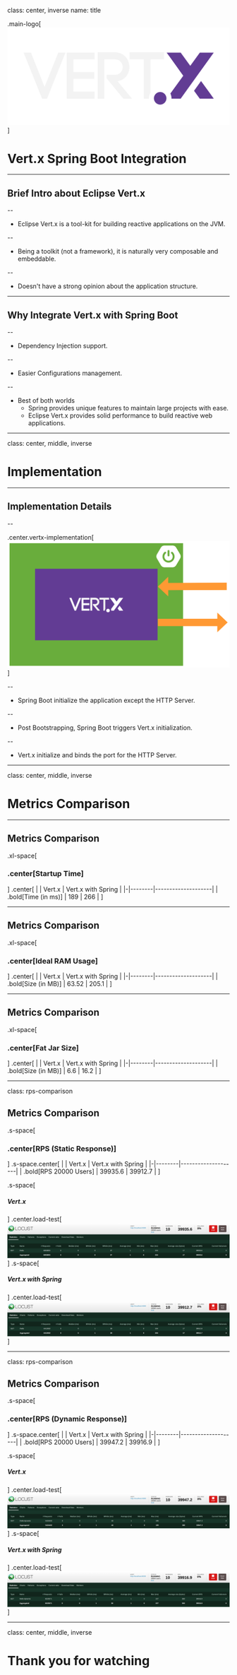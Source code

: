 class: center, inverse
name: title

.main-logo[![Vert.x Logo](./assets/vert_x_logo.svg)]

# Vert.x Spring Boot Integration

---

## Brief Intro about Eclipse Vert.x

--

* Eclipse Vert.x is a tool-kit for building reactive applications on the JVM.

--

* Being a toolkit (not a framework), it is naturally very composable and embeddable.

--

* Doesn't have a strong opinion about the application structure.

---

## Why Integrate Vert.x with Spring Boot

--

* Dependency Injection support.

--

* Easier Configurations management.

--

* Best of both worlds
    * Spring provides unique features to maintain large projects with ease.
    * Eclipse Vert.x provides solid performance to build reactive web applications.

---

class: center, middle, inverse

# Implementation

[//]: <> (TODO: Add Youtube Link)

---

## Implementation Details

--

.center.vertx-implementation[![Vert.x Implementation](./assets/implementation.svg)]

--

* Spring Boot initialize the application except the HTTP Server.

--

* Post Bootstrapping, Spring Boot triggers Vert.x initialization.

--

* Vert.x initialize and binds the port for the HTTP Server.

---

class: center, middle, inverse

# Metrics Comparison

---

## Metrics Comparison

.xl-space[

### .center[Startup Time]

]
.center[
| | Vert.x | Vert.x with Spring |
|-|--------|--------------------|
| .bold[Time (in ms)] | 189 | 266 |
]

---

## Metrics Comparison

.xl-space[

### .center[Ideal RAM Usage]

]
.center[
| | Vert.x | Vert.x with Spring |
|-|--------|--------------------|
| .bold[Size (in MB)] | 63.52 | 205.1 |
]

---

## Metrics Comparison

.xl-space[

### .center[Fat Jar Size]

]
.center[
| | Vert.x | Vert.x with Spring |
|-|--------|--------------------|
| .bold[Size (in MB)] | 6.6 | 16.2 |
]

---

class: rps-comparison

## Metrics Comparison

.s-space[

### .center[RPS (Static Response)]

]
.s-space.center[
| | Vert.x | Vert.x with Spring |
|-|--------|--------------------|
| .bold[RPS 20000 Users] | 39935.6 | 39912.7 |
]

.s-space[

##### Vert.x

]
.center.load-test[![Vert.x Vanilla Hello](./assets/vertx_vanilla_hello.png)]
.s-space[

##### Vert.x with Spring

]
.center.load-test[![Spring Vert.x Hello](./assets/spring_vertx_hello.png)]

---

class: rps-comparison

## Metrics Comparison

.s-space[

### .center[RPS (Dynamic Response)]

]
.s-space.center[
| | Vert.x | Vert.x with Spring |
|-|--------|--------------------|
| .bold[RPS 20000 Users] | 39947.2 | 39916.9 |
]

.s-space[

##### Vert.x

]
.center.load-test[![Vert.x Vanilla Hello Dynamic](./assets/vertx_vanilla_hello_dynamic.png)]
.s-space[

##### Vert.x with Spring

]
.center.load-test[![Spring Vert.x Hello Dynamic](./assets/spring_vertx_hello_dynamic.png)]

---

class: center, middle, inverse

# Thank you for watching

[//]: <> (TODO: Add Youtube Link)

